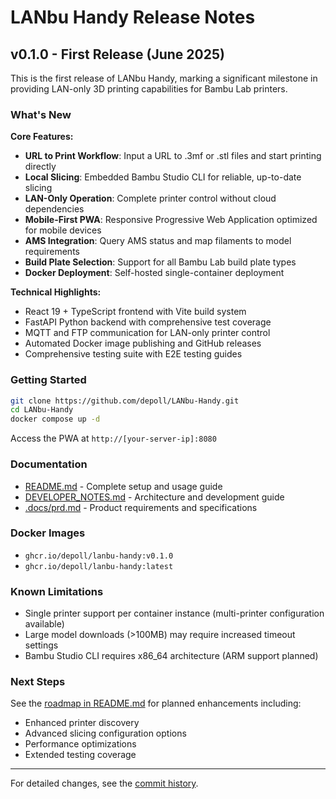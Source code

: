 # LANbu Handy Release Notes

## v0.1.0 - First Release (June 2025)

This is the first release of LANbu Handy, marking a significant milestone in providing LAN-only 3D printing capabilities for Bambu Lab printers.

### What's New

**Core Features:**
- **URL to Print Workflow**: Input a URL to .3mf or .stl files and start printing directly
- **Local Slicing**: Embedded Bambu Studio CLI for reliable, up-to-date slicing
- **LAN-Only Operation**: Complete printer control without cloud dependencies
- **Mobile-First PWA**: Responsive Progressive Web Application optimized for mobile devices
- **AMS Integration**: Query AMS status and map filaments to model requirements
- **Build Plate Selection**: Support for all Bambu Lab build plate types
- **Docker Deployment**: Self-hosted single-container deployment

**Technical Highlights:**
- React 19 + TypeScript frontend with Vite build system
- FastAPI Python backend with comprehensive test coverage
- MQTT and FTP communication for LAN-only printer control
- Automated Docker image publishing and GitHub releases
- Comprehensive testing suite with E2E testing guides

### Getting Started

```bash
git clone https://github.com/depoll/LANbu-Handy.git
cd LANbu-Handy
docker compose up -d
```

Access the PWA at `http://[your-server-ip]:8080`

### Documentation

- [README.md](README.md) - Complete setup and usage guide
- [DEVELOPER_NOTES.md](DEVELOPER_NOTES.md) - Architecture and development guide
- [.docs/prd.md](.docs/prd.md) - Product requirements and specifications

### Docker Images

- `ghcr.io/depoll/lanbu-handy:v0.1.0`
- `ghcr.io/depoll/lanbu-handy:latest`

### Known Limitations

- Single printer support per container instance (multi-printer configuration available)
- Large model downloads (>100MB) may require increased timeout settings
- Bambu Studio CLI requires x86_64 architecture (ARM support planned)

### Next Steps

See the [roadmap in README.md](README.md#roadmap) for planned enhancements including:
- Enhanced printer discovery
- Advanced slicing configuration options
- Performance optimizations
- Extended testing coverage

---

For detailed changes, see the [commit history](https://github.com/depoll/LANbu-Handy/commits/v0.1.0).